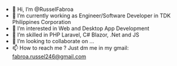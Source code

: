- 👋 Hi, I’m @RusselFabroa
- 👀 I’m currently working as Engineer/Software Developer in TDK Philippines Corporation
- 👀 I’m interested in Web and Desktop App Development
- 👀 I’m skilled in PHP Laravel, C# Blazor, .Net and JS
- 💞️ I’m looking to collaborate on ...
- 📫 How to reach me ? Just dm me in my gmail: fabroa.russel246@gmail.com

<!---
RusselFabroa/RusselFabroa is a ✨ special ✨ repository because its `README.md` (this file) appears on your GitHub profile.
You can click the Preview link to take a look at your changes.
--->
